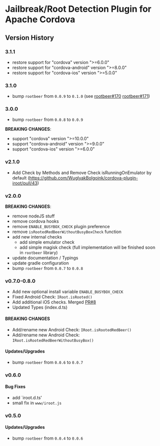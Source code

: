 # Jailbreak/Root Detection Plugin for Apache Cordova

## Version History

### 3.1.1

- restore support for "cordova" version ">=6.0.0"
- restore support for "cordova-android" version ">=8.0.0"
- restore support for "cordova-ios" version ">=5.0.0"

### 3.1.0

- bump `rootbeer` from `0.0.9` to `0.1.0` (see [rootbeer#170](scottyab/rootbeer#170) [rootbeer#171](scottyab/rootbeer#171))


### 3.0.0

- bump `rootbeer` from `0.0.8` to `0.0.9`

**BREAKING CHANGES**:

- support "cordova" version ">=10.0.0"
- support "cordova-android" version ">=9.0.0"
- support "cordova-ios" version ">=6.0.0"

### v2.1.0

- Add Check by Methods and Remove Check isRunningOnEmulator by default (https://github.com/WuglyakBolgoink/cordova-plugin-iroot/pull/43)

### v2.0.0

**BREAKING CHANGES**:

- remove nodeJS stuff
- remove cordova hooks
- remove `ENABLE_BUSYBOX_CHECK` plugin preference
- remove `isRootedRedBeerWithoutBusyBoxCheck` function
- add new internal checks
    - add simple emulator check
    - add simple magisk check (full implementation will be finished soon in `rootbeer` library)
- update documentation / Typings
- update gradle configuration
- bump `rootbeer` from `0.0.7` to `0.0.8`


### v0.7.0-0.8.0

- Add new optional install variable `ENABLE_BUSYBOX_CHECK`
- Fixed Android Check: `IRoot.isRooted()`
- Add additional iOS checks. Merged [PR#8](https://github.com/WuglyakBolgoink/cordova-plugin-iroot/pull/8)
- Updated Types (index.d.ts)

#### BREAKING CHANGES

- Add/rename new Android Check: `IRoot.isRootedRedBeer()`
- Add/rename new Android Check: `IRoot.isRootedRedBeerWithoutBusyBox()`

#### Updates/Upgrades

- bump `rootbeer` from `0.0.6` to `0.0.7`


### v0.6.0

#### Bug Fixes

* add `iroot.d.ts'
* small fix in `www/iroot.js`

### v0.5.0

#### Updates/Upgrades

- bump `rootbeer` from `0.0.4` to `0.0.6`
